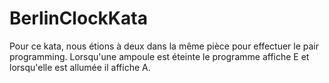 # BerlinClockKata
Pour ce kata, nous étions à deux dans la même pièce pour effectuer le pair programming.
Lorsqu'une ampoule est éteinte le programme affiche E et lorsqu'elle est allumée il affiche A.
